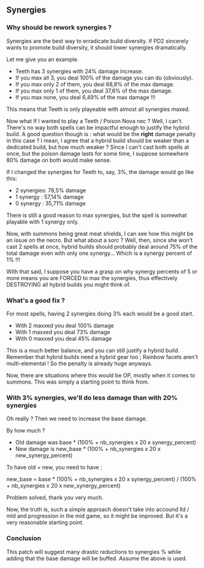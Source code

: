 ## Synergies

### Why should be rework synergies ?

Synergies are the best way to erradicate build diversity. If PD2 sincerely wants to promote build diversity, it should lower synergies dramatically.

Let me give you an example.

- Teeth has 3 synergies with 24% damage increase.
- If you max all 3, you deal 100% of the damage you can do (obviously).
- If you max only 2 of them, you deal 68,8% of the max damage.
- If you max only 1 of them, you deal 37,6% of the max damage.
- If you max none, you deal 6,49% of the max damage !!!

This means that Teeth is only playeable with almost all synergies maxed.

Now what If I wanted to play a Teeth / Poison Nova nec ? Well, I can't. There's no way both spells can be impactful enough to justify the hybrid build. A good question though is : what would be the **right** damage penalty in this case ? I mean, I agree that a hybrid build should be weaker than a dedicated build, but how much weaker ? Since I can't cast both spells at once, but the poison damage lasts for some time, I suppose somewhere 80% damage on both would make sense.

If I changed the synergies for Teeth to, say, 3%, the damage would go like this:

- 2 synergies: 78,5% damage
- 1 synergy : 57,14% damage
- 0 synergy : 35,71% damage

There is still a good reason to max synergies, but the spell is somewhat playable with 1 synergy only.

Now, with summons being great meat shields, I can see how this might be an issue on the necro. But what about a sorc ? Well, then, since she won't cast 2 spells at once, hybrid builds should probably deal around 75% of the total damage even with only one synergy... Which is a synergy percent of 1% !!!

With that said, I suppose you have a grasp on why synergy percents of 5 or more means you are FORCED to max the synergies, thus effectively DESTROYING all hybrid builds you might think of.

### What's a good fix ?

For most spells, having 2 synergies doing 3% each would be a good start.

- With 2 maxxed you deal 100% damage
- With 1 maxxed you deal 73% damage
- With 0 maxxed you deal 45% damage

This is a much better balance, and you can still justify a hybrid build.
Remember that hybrid builds need a hybrid gear too ; Rainbow facets aren't multi-elemental ! So the penalty is already huge anyways.

Now, there are situations where this would be OP, mostly when it comes to summons. This was simply a starting point to think from.

### With 3% synergies, we'll do less damage than with 20% synergies

Oh really ? Then we need to increase the base damage.

By how much ?

- Old damage was base * (100% + nb_synergies x 20 x synergy_percent)
- New damage is new_base * (100% + nb_synergies x 20 x new_synergy_percent)

To have old = new, you need to have :

new_base = base * (100% + nb_synergies x 20 x synergy_percent) / (100% + nb_synergies x 20 x new_synergy_percent)

Problem solved, thank you very much.

Now, the truth is, such a simple approach doesn't take into accound lld / mld and progression in the mid game, so it might be improved. But it's a very reasonable starting point.

### Conclusion

This patch will suggest many drastic reductions to synergies % while adding that the base damage will be buffed. Assume the above is used.
